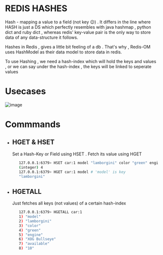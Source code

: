 # REDIS HASHES
Hash - mapping a value to a field (not key 😉) . It differs in the line where HASH is just a DS which perfectly resembles with java hashmap , python dict and ruby dict , whereas redis' key-value pair is the only way to store data of any data-structure it follows.

Hashes in Redis , gives a little bit feeling of a db . That's why , Redis-OM uses HashModel as their data model to store data in redis.

To use Hashing , we need a hash-index which will hold the keys and values , or we can say under the hash-index , the keys will be linked to seperate values

# Usecases
![image](https://github.com/user-attachments/assets/aa6728c0-6dc9-488f-b3b9-98d237340c73)


# Commmands

  - ## HGET & HSET
    Set a Hash-Key or Field using HSET . Fetch its value using HGET 
    
    ```bash
       127.0.0.1:6379> HSET car:1 model "lamborgini" color "green" engine "XOG Bullseye" available 10  # 'car:1' is hash-index
       (integer) 4
       127.0.0.1:6379> HGET car:1 model # 'model' is key
       "lamborgini"
    ```
  - ## HGETALL
    Just fetches all keys (not values) of a certain hash-index

    ```bash
       127.0.0.1:6379> HGETALL car:1
       1) "model"
       2) "lamborgini"
       3) "color"
       4) "green"
       5) "engine"
       6) "XOG Bullseye"
       7) "available"
       8) "10"
    ```

